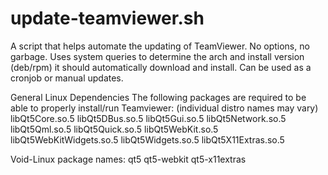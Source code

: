# update-teamviewer.sh
A script that helps automate the updating of TeamViewer.
No options, no garbage.  Uses system queries to determine the arch and install version (deb/rpm) it should automatically download and install.  Can be used as a cronjob or manual updates.

General Linux Dependencies
The following packages are required to be able to properly install/run Teamviewer: (individual distro names may vary)
        libQt5Core.so.5
        libQt5DBus.so.5
        libQt5Gui.so.5
        libQt5Network.so.5
        libQt5Qml.so.5
        libQt5Quick.so.5
        libQt5WebKit.so.5
        libQt5WebKitWidgets.so.5
        libQt5Widgets.so.5
        libQt5X11Extras.so.5

Void-Linux package names:
        qt5
        qt5-webkit
        qt5-x11extras
